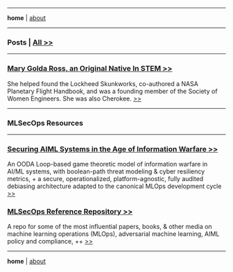 -------

**home** \| [about](https://mlops.archi/about.html) 

-------

### Posts \| <a href="https://mlops.archi/all.html" target="_blank" rel="noopener noreferrer">All >></a>

-------

### <a href="https://mlops.archi/posts/mary_golda_ross.html" target="_blank" rel="noopener noreferrer">Mary Golda Ross, an Original Native In STEM >> </a>

She helped found the Lockheed Skunkworks, co-authored a NASA Planetary Flight Handbook, and was a founding member of the Society of Women Engineers. She was also Cherokee.
<a href="https://mlops.archi/posts/mary_golda_ross.html" target="_blank" rel="noopener noreferrer"> >> </a>

-------

### MLSecOps Resources

-------

### <a href="https://disesdi.github.io/Securing_AIML_Systems_in_IW_Cox.pdf" target="_blank" rel="noopener noreferrer">Securing AIML Systems in the Age of Information Warfare >> </a> 

An OODA Loop-based game theoretic model of information warfare in AI/ML systems, with boolean-path threat modeling & cyber resiliency metrics, + a secure, operationalized, platform-agnostic, fully audited debiasing architecture adapted to the canonical MLOps development cycle <a href="https://disesdi.github.io/Securing_AIML_Systems_in_IW_Cox.pdf" target="_blank" rel="noopener noreferrer"> >> </a>

### <a href="https://github.com/disesdi/mlsecops_references" target="_blank" rel="noopener noreferrer">MLSecOps Reference Repository >> </a>

A repo for some of the most influential papers, books, & other media on machine learning operations (MLOps), adversarial machine learning, AIML policy and compliance, ++ 
<a href="https://github.com/disesdi/mlsecops_references" target="_blank" rel="noopener noreferrer"> >> </a>



-------

**home** \| [about](https://mlops.archi/about.html) 


